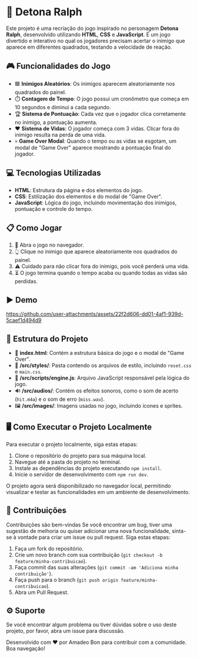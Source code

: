 # 🚀 Detona Ralph

Este projeto é uma recriação do jogo inspirado no personagem **Detona Ralph**, desenvolvido utilizando **HTML**, **CSS** e **JavaScript**. É um jogo divertido e interativo no qual os jogadores precisam acertar o inimigo que aparece em diferentes quadrados, testando a velocidade de reação.

## 🎮 Funcionalidades do Jogo

- 🟦 **Inimigos Aleatórios**: Os inimigos aparecem aleatoriamente nos quadrados do painel.
- ⏱️ **Contagem de Tempo**: O jogo possui um cronômetro que começa em 10 segundos e diminui a cada segundo.
- 🏆 **Sistema de Pontuação**: Cada vez que o jogador clica corretamente no inimigo, a pontuação aumenta.
- ❤️ **Sistema de Vidas**: O jogador começa com 3 vidas. Clicar fora do inimigo resulta na perda de uma vida.
- 💀 **Game Over Modal**: Quando o tempo ou as vidas se esgotam, um modal de "Game Over" aparece mostrando a pontuação final do jogador.

## 💻 Tecnologias Utilizadas

- **HTML**: Estrutura da página e dos elementos do jogo.
- **CSS**: Estilização dos elementos e do modal de "Game Over".
- **JavaScript**: Lógica do jogo, incluindo movimentação dos inimigos, pontuação e controle do tempo.

## 📋 Como Jogar

1. 🔗 Abra o jogo no navegador.
2. 👆 Clique no inimigo que aparece aleatoriamente nos quadrados do painel.
3. ⚠️ Cuidado para não clicar fora do inimigo, pois você perderá uma vida.
4. ⏳ O jogo termina quando o tempo acaba ou quando todas as vidas são perdidas.

## ▶ Demo



https://github.com/user-attachments/assets/22f2d606-dd01-4af1-939d-5caef1d494d9



## 📂 Estrutura do Projeto

- 📄 **index.html**: Contém a estrutura básica do jogo e o modal de "Game Over".
- 📁 **/src/styles/**: Pasta contendo os arquivos de estilo, incluindo `reset.css` e `main.css`.
- 📜 **/src/scripts/engine.js**: Arquivo JavaScript responsável pela lógica do jogo.
- 🔊 **/src/audios/**: Contém os efeitos sonoros, como o som de acerto (`hit.m4a`) e o som de erro (`miss.wav`).
- 🖼️ **/src/images/**: Imagens usadas no jogo, incluindo ícones e sprites.

## 🖥️ Como Executar o Projeto Localmente 

Para executar o projeto localmente, siga estas etapas:

1. Clone o repositório do projeto para sua máquina local.
2. Navegue até a pasta do projeto no terminal.
3. Instale as dependências do projeto executando `npm install`.
4. Inicie o servidor de desenvolvimento com `npm run dev`.

O projeto agora será disponibilizado no navegador local, permitindo visualizar e testar as funcionalidades em um ambiente de desenvolvimento.

## 🤝 Contribuições

Contribuições são bem-vindas Se você encontrar um bug, tiver uma sugestão de melhoria ou quiser adicionar uma nova funcionalidade, sinta-se à vontade para criar um issue ou pull request. Siga estas etapas:

1. Faça um fork do repositório.
2. Crie um novo branch com sua contribuição (`git checkout -b feature/minha-contribuicao`).
3. Faça commit das suas alterações (`git commit -am 'Adiciona minha contribuição'`).
4. Faça push para o branch (`git push origin feature/minha-contribuicao`).
5. Abra um Pull Request.

## ⚙ Suporte 

Se você encontrar algum problema ou tiver dúvidas sobre o uso deste projeto, por favor, abra um issue para discussão.

Desenvolvido com ❤️ por Amadeo Bon para contribuir com a comunidade. Boa navegação!

